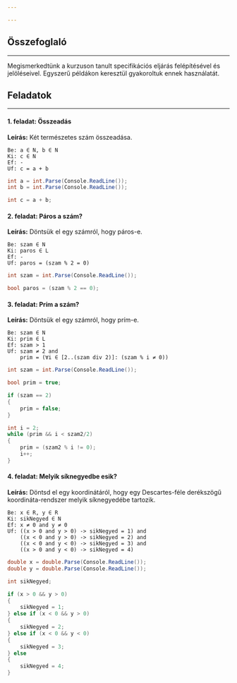 ```yaml
---

---
```


## Összefoglaló
___

Megismerkedtünk a kurzuson tanult specifikációs eljárás felépítésével és jelöléseivel. Egyszerű példákon keresztül gyakoroltuk ennek használatát.


## Feladatok
___

#### 1. feladat: Összeadás

**Leírás:** Két természetes szám összeadása.

```
Be: a ∈ N, b ∈ N
Ki: c ∈ N
Ef: -
Uf: c = a + b
```

```C#
int a = int.Parse(Console.ReadLine());
int b = int.Parse(Console.ReadLine());

int c = a + b;
```


#### 2. feladat: Páros a szám?

**Leírás:** Döntsük el egy számról, hogy páros-e.

```
Be: szam ∈ N
Ki: paros ∈ L
Ef: -
Uf: paros = (szam % 2 = 0)
```

```C#
int szam = int.Parse(Console.ReadLine());

bool paros = (szam % 2 == 0);
```


#### 3. feladat: Prím a szám?

**Leírás:** Döntsük el egy számról, hogy prím-e.

```
Be: szam ∈ N
Ki: prim ∈ L
Ef: szam > 1
Uf: szam ≠ 2 and
    prim = (∀i ∈ [2..(szam div 2)]: (szam % i ≠ 0))
```

```C#
int szam = int.Parse(Console.ReadLine());

bool prim = true;

if (szam == 2)
{
	prim = false;
}

int i = 2;
while (prim && i < szam2/2)
{
    prim = (szam2 % i != 0);
    i++;
}
```


#### 4. feladat: Melyik síknegyedbe esik?

**Leírás:** Döntsd el egy koordinátáról, hogy egy Descartes-féle derékszögű koordináta-rendszer melyik síknegyedébe tartozik.

```
Be: x ∈ R, y ∈ R
Ki: sikNegyed ∈ N
Ef: x ≠ 0 and y ≠ 0
Uf: ((x > 0 and y > 0) -> sikNegyed = 1) and
    ((x < 0 and y > 0) -> sikNegyed = 2) and
    ((x < 0 and y < 0) -> sikNegyed = 3) and
    ((x > 0 and y < 0) -> sikNegyed = 4)
```

```C#
double x = double.Parse(Console.ReadLine());
double y = double.Parse(Console.ReadLine());

int sikNegyed;

if (x > 0 && y > 0)
{
    sikNegyed = 1;
} else if (x < 0 && y > 0)
{
    sikNegyed = 2;
} else if (x < 0 && y < 0)
{
    sikNegyed = 3;
} else
{
    sikNegyed = 4;
}
```
